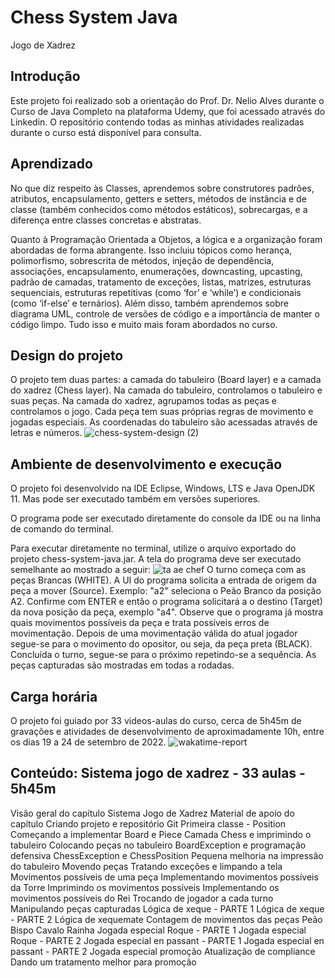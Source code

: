 # Chess System Java

Jogo de Xadrez

## Introdução
Este projeto foi realizado sob a orientação do Prof. Dr. Nelio Alves durante o Curso de Java Completo na plataforma Udemy, que foi acessado através do Linkedin. O repositório contendo todas as minhas atividades realizadas durante o curso está disponível para consulta.


## Aprendizado
No que diz respeito às Classes, aprendemos sobre construtores padrões, atributos, encapsulamento, getters e setters, métodos de instância e de classe (também conhecidos como métodos estáticos), sobrecargas, e a diferença entre classes concretas e abstratas.

Quanto à Programação Orientada a Objetos, a lógica e a organização foram abordadas de forma abrangente. Isso incluiu tópicos como herança, polimorfismo, sobrescrita de métodos, injeção de dependência, associações, encapsulamento, enumerações, downcasting, upcasting, padrão de camadas, tratamento de exceções, listas, matrizes, estruturas sequenciais, estruturas repetitivas (como ‘for’ e ‘while’) e condicionais (como ‘if-else’ e ternários). Além disso, também aprendemos sobre diagrama UML, controle de versões de código e a importância de manter o código limpo. Tudo isso e muito mais foram abordados no curso.

## Design do projeto
O projeto tem duas partes: a camada do tabuleiro (Board layer) e a camada do xadrez (Chess layer). Na camada do tabuleiro, controlamos o tabuleiro e suas peças. Na camada do xadrez, agrupamos todas as peças e controlamos o jogo. Cada peça tem suas próprias regras de movimento e jogadas especiais. As coordenadas do tabuleiro são acessadas através de letras e números.
![chess-system-design (2)](https://github.com/devDouglasN/chess-system-java/assets/122110326/29b21fc3-4275-4d23-8b5a-032a6e097038)

## Ambiente de desenvolvimento e execução
O projeto foi desenvolvido na IDE Eclipse, Windows, LTS e Java OpenJDK 11. Mas pode ser executado também em versões superiores.

O programa pode ser executado diretamente do console da IDE ou na linha de comando do terminal.

Para executar diretamente no terminal, utilize o arquivo exportado do projeto chess-system-java.jar.
A tela do programa deve ser executado semelhante ao mostrado a seguir:
![ta ae chef](https://github.com/devDouglasN/chess-system-java/assets/122110326/077ed5a6-f26d-4abf-8a79-eb84513a32cb)
O turno começa com as peças Brancas (WHITE). A UI do programa solicita a entrada de origem da peça a mover (Source). Exemplo: "a2" seleciona o Peão Branco da posição A2. Confirme com ENTER e então o programa solicitará a o destino (Target) da nova posição da peça, exemplo "a4". Observe que o programa já mostra quais movimentos possíveis da peça e trata possíveis erros de movimentação. Depois de uma movimentação válida do atual jogador segue-se para o movimento do opositor, ou seja, da peça preta (BLACK). Concluída o turno, segue-se para o próximo repetindo-se a sequência. As peças capturadas são mostradas em todas a rodadas.

## Carga horária
O projeto foi guiado por 33 videos-aulas do curso, cerca de 5h45m de gravações e atividades de desenvolvimento de aproximadamente 10h, entre os dias 19 a 24 de setembro de 2022.
![wakatime-report](https://github.com/devDouglasN/chess-system-java/assets/122110326/4fb45a9e-f90c-4ca5-84cc-d5a927139ffe)

## Conteúdo: Sistema jogo de xadrez - 33 aulas - 5h45m
Visão geral do capítulo Sistema Jogo de Xadrez
Material de apoio do capítulo
Criando projeto e repositório Git
Primeira classe - Position
Começando a implementar Board e Piece
Camada Chess e imprimindo o tabuleiro
Colocando peças no tabuleiro
BoardException e programação defensiva
ChessException e ChessPosition
Pequena melhoria na impressão do tabuleiro
Movendo peças
Tratando exceções e limpando a tela
Movimentos possíveis de uma peça
Implementando movimentos possíveis da Torre
Imprimindo os movimentos possíveis
Implementando os movimentos possíveis do Rei
Trocando de jogador a cada turno
Manipulando peças capturadas
Lógica de xeque - PARTE 1
Lógica de xeque - PARTE 2
Lógica de xequemate
Contagem de movimentos das peças
Peão
Bispo
Cavalo
Rainha
Jogada especial Roque - PARTE 1
Jogada especial Roque - PARTE 2
Jogada especial en passant - PARTE 1
Jogada especial en passant - PARTE 2
Jogada especial promoção
Atualização de compliance
Dando um tratamento melhor para promoção

